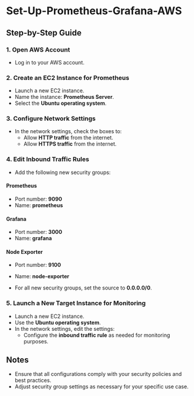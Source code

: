 # Set-Up-Prometheus-Grafana-AWS


## Step-by-Step Guide

### 1. Open AWS Account
- Log in to your AWS account.

### 2. Create an EC2 Instance for Prometheus
- Launch a new EC2 instance.
- Name the instance: **Prometheus Server**.
- Select the **Ubuntu operating system**.

### 3. Configure Network Settings
- In the network settings, check the boxes to:
  - Allow **HTTP traffic** from the internet.
  - Allow **HTTPS traffic** from the internet.

### 4. Edit Inbound Traffic Rules
- Add the following new security groups:

#### Prometheus
- Port number: **9090**
- Name: **prometheus**

#### Grafana
- Port number: **3000**
- Name: **grafana**

#### Node Exporter
- Port number: **9100**
- Name: **node-exporter**

- For all new security groups, set the source to **0.0.0.0/0**.

### 5. Launch a New Target Instance for Monitoring
- Launch a new EC2 instance.
- Use the **Ubuntu operating system**.
- In the network settings, edit the settings:
  - Configure the **inbound traffic rule** as needed for monitoring purposes.

## Notes
- Ensure that all configurations comply with your security policies and best practices.
- Adjust security group settings as necessary for your specific use case.


